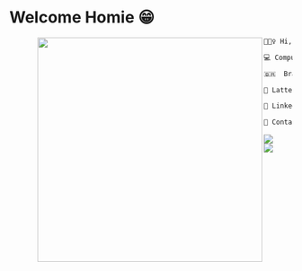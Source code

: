 # Welcome Homie 😁

<img align="left" width="400" style="margin-left: 50px" src="https://media.tenor.com/Ui4Qn0HT61kAAAAC/chigiri-blue-lock.gif"/>

```diff
🙋🏾‍♀️ Hi, I’m Ana Caroline

💻 Computer Science student in University of Brasília

🇧🇷  Brazil

📜 Lattes: http://lattes.cnpq.br/0301582985663662

📜 LinkedIn: https://www.linkedin.com/in/anabraz26/

📧 Contact: ana.caroline.6@Hotmail.com

```

![](https://github-readme-stats.vercel.app/api?username=AnaBraz26&theme=dark&hide_border=false&include_all_commits=false&count_private=true)<br/>
![](https://github-readme-stats.vercel.app/api/top-langs/?username=AnaBraz26&theme=dark&hide_border=false&include_all_commits=false&count_private=true&layout=compact)
